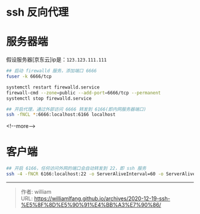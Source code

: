 # ssh 反向代理


# 服务器端

假设服务器[京东云]ip是：`123.123.111.111`

```bash
## 启动 firewalld 服务，添加端口 6666
fuser -k 6666/tcp

systemctl restart firewalld.service
firewall-cmd --zone=public --add-port=6666/tcp --permanent
systemctl stop firewalld.service

## 开启代理，通过外部访问 6666 转发到 6166(即内网服务器端口)
ssh -fNCL *:6666:localhost:6166 localhost
```
&lt;!--more--&gt;

# 客户端

```bash
## 开启 6166，任何访问外网的端口会自动转发到 22，即 ssh 服务
ssh -4 -fNCR 6166:localhost:22 -o ServerAliveInterval=60 -o ServerAliveCountMax=10 -o ExitOnForwardFailure=True -p 22 root@123.123.111.111
```



---

> 作者: william  
> URL: https://williamlfang.github.io/archives/2020-12-19-ssh-%E5%8F%8D%E5%90%91%E4%BB%A3%E7%90%86/  

